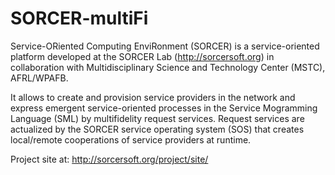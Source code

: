 SORCER-multiFi 
==============

Service-ORiented Computing EnviRonment (SORCER) is a service-oriented platform developed at the SORCER Lab (http://sorcersoft.org) in collaboration with Multidisciplinary Science and Technology Center (MSTC), AFRL/WPAFB.

It allows to create and provision service providers in the network and express emergent service-oriented processes in the Service Mogramming Language (SML) by multifidelity request services. Request services are actualized by the SORCER service operating system (SOS) that creates local/remote cooperations of service providers at runtime.

Project site at: http://sorcersoft.org/project/site/
